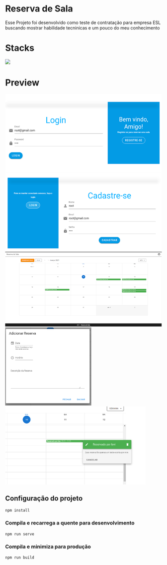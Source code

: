 # Reserva de Sala
Esse Projeto foi desenvolvido como teste de contratação para empresa ESL buscando mostrar habilidade tecninicas e um pouco do meu conhecimento

# Stacks
 
 <img src="public/favicon.ico">



# Preview
<img  src="public/readme/login_print.png" height="250px" /> <img  src="public/readme/register.png" height="250px"/> <img  src="public/readme/calendario.png"> <img  height="250px" src="public/readme/adicionar_reserva.png"> <img height="250px"  src="public/readme/descrição da reserva.png"> 



## Configuração do projeto
```
npm install
```

### Compila e recarrega a quente para desenvolvimento
```
npm run serve
```

### Compila e minimiza para produção
```
npm run build
```

